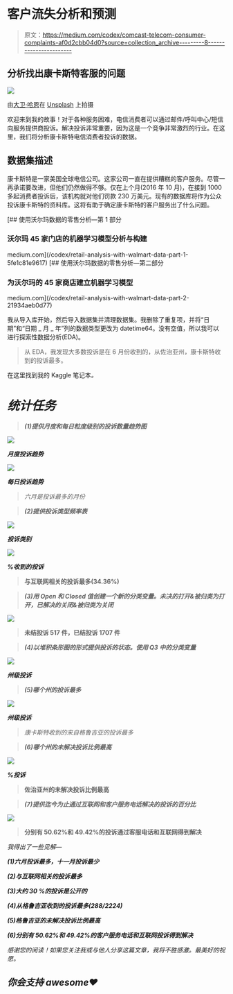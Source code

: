 # 客户流失分析和预测

> 原文：<https://medium.com/codex/comcast-telecom-consumer-complaints-af0d2cbb04d0?source=collection_archive---------8----------------------->

## **分析找出康卡斯特客服的问题**

![](img/2d912a41a0296e527463b68860f6090e.png)

由[大卫·哈恩](https://unsplash.com/@hahn_david_com?utm_source=medium&utm_medium=referral)在 [Unsplash](https://unsplash.com?utm_source=medium&utm_medium=referral) 上拍摄

欢迎来到我的故事！对于各种服务困难，电信消费者可以通过邮件/呼叫中心/短信向服务提供商投诉。解决投诉非常重要，因为这是一个竞争非常激烈的行业。在这里，我们将分析康卡斯特电信消费者投诉的数据。

## 数据集描述

康卡斯特是一家美国全球电信公司。这家公司一直在提供糟糕的客户服务。尽管一再承诺要改进，但他们仍然做得不够。仅在上个月(2016 年 10 月)，在接到 1000 多起消费者投诉后，该机构就对他们罚款 230 万美元。现有的数据库将作为公众投诉康卡斯特的资料库。这将有助于确定康卡斯特的客户服务出了什么问题。

[](/codex/retail-analysis-with-walmart-data-part-1-5fe1c81e9617) [## 使用沃尔玛数据的零售分析—第 1 部分

### 沃尔玛 45 家门店的机器学习模型分析与构建

medium.com](/codex/retail-analysis-with-walmart-data-part-1-5fe1c81e9617) [](/codex/retail-analysis-with-walmart-data-part-2-21934aeb0d77) [## 使用沃尔玛数据的零售分析—第二部分

### 为沃尔玛的 45 家商店建立机器学习模型

medium.com](/codex/retail-analysis-with-walmart-data-part-2-21934aeb0d77) 

我从导入库开始，然后导入数据集并清理数据集。我删除了重复项，并将“日期”和“日期 _ 月 _ 年”列的数据类型更改为 datetime64。没有空值，所以我可以进行探索性数据分析(EDA)。

> 从 EDA，我发现大多数投诉是在 6 月份收到的，从佐治亚州，康卡斯特收到的投诉最多。

在这里找到我的 Kaggle 笔记本[](https://www.kaggle.com/code/dhruvalpatel30/comcast-telecom-consumer-complaints)*。*

# *统计任务*

> ***(1)提供月度和每日粒度级别的投诉数量趋势图***

*![](img/76d23389e3537b49d9ca3dcaf2305e53.png)*

***月度投诉趋势***

*![](img/2502e5163100aec51c52db9fdb11746e.png)*

***每日投诉趋势***

> *六月是投诉最多的月份*

> ***(2)提供投诉类型频率表***

*![](img/fe8eac1c7c5488478a73e8bf9c5d1cff.png)*

***投诉类别***

*![](img/0b6fbd9920032a498da036a32635abb9.png)*

***%收到的投诉***

> ****与互联网相关的投诉最多(34.36%)****

> ***(3)用 Open 和 Closed 值创建一个新的分类变量。未决的打开&被归类为打开，已解决的关闭&被归类为关闭***

*![](img/5c6dcdcd0627c7405ba369337ffaca3c.png)*

> ****未结投诉 517 件，已结投诉 1707 件****

> ***(4)以堆积条形图的形式提供投诉的状态。使用 Q3 中的分类变量***

*![](img/c10b9682bacb4b3f913e984e7acc6f71.png)*

***州级投诉***

> ***(5)哪个州的投诉最多***

*![](img/a9b388c338ab459aa54f5981112f124f.png)*

***州级投诉***

> *康卡斯特收到的来自格鲁吉亚的投诉最多*

> ***(6)哪个州的未解决投诉比例最高***

*![](img/ae6c73bde6d165082990083d15bd59ff.png)*

***%投诉***

> ****佐治亚州的未解决投诉比例最高****

> ***(7)提供迄今为止通过互联网和客户服务电话解决的投诉的百分比***

*![](img/fde901ff112acd722ea989b1fc52594c.png)*

> ****分别有 50.62%和 49.42%的投诉通过客服电话和互联网得到解决****

*我得出了一些见解—*

***(1)六月投诉最多，十一月投诉最少***

***(2)与互联网相关的投诉最多***

***(3)大约 30 %的投诉是公开的***

***(4)从格鲁吉亚收到的投诉最多(288/2224)***

***(5)格鲁吉亚的未解决投诉比例最高***

***(6)分别有 50.62%和 49.42%的客户服务电话和互联网投诉得到解决***

*感谢您的阅读！如果您关注我或与他人分享这篇文章，我将不胜感激。最美好的祝愿。*

## *你会支持 awesome❤️*